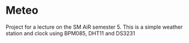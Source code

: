 # Meteo

Project for a lecture on the SM AiR semester 5. This is a simple weather station and clock using BPM085, DHT11 and DS3231
